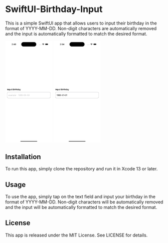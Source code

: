 # SwiftUI-Birthday-Input

This is a simple SwiftUI app that allows users to input their birthday in the format of YYYY-MM-DD. Non-digit characters are automatically removed and the input is automatically formatted to match the desired format.

<p align="left" width="100%">
    <img width="150" src="Resources/screenshot01.png"> 
    <img width="150" src="Resources/screenshot02.png"> 
</p>

## Installation

To run this app, simply clone the repository and run it in Xcode 13 or later.

## Usage

To use the app, simply tap on the text field and input your birthday in the format of YYYY-MM-DD. Non-digit characters will be automatically removed and the input will be automatically formatted to match the desired format.

## License

This app is released under the MIT License. See LICENSE for details.